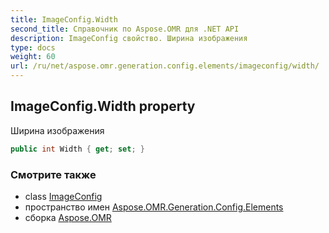 ```yaml
---
title: ImageConfig.Width
second_title: Справочник по Aspose.OMR для .NET API
description: ImageConfig свойство. Ширина изображения
type: docs
weight: 60
url: /ru/net/aspose.omr.generation.config.elements/imageconfig/width/
---
```

## ImageConfig.Width property

Ширина изображения

```csharp
public int Width { get; set; }
```

### Смотрите также

* class [ImageConfig](../)
* пространство имен [Aspose.OMR.Generation.Config.Elements](../../imageconfig/)
* сборка [Aspose.OMR](../../../)


